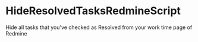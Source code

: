 # HideResolvedTasksRedmineScript
Hide all tasks that you've checked as Resolved from your work time page of Redmine
